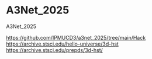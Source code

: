 # A3Net_2025
A3Net_2025

https://github.com/IPMUCD3/a3net_2025/tree/main/Hack
https://archive.stsci.edu/hello-universe/3d-hst
https://archive.stsci.edu/prepds/3d-hst/
